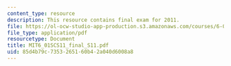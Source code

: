 ```yaml
---
content_type: resource
description: This resource contains final exam for 2011.
file: https://ol-ocw-studio-app-production.s3.amazonaws.com/courses/6-01sc-introduction-to-electrical-engineering-and-computer-science-i-spring-2011/85d4b79c7353265160b42a040d6008a8_MIT6_01SCS11_final_S11.pdf
file_type: application/pdf
resourcetype: Document
title: MIT6_01SCS11_final_S11.pdf
uid: 85d4b79c-7353-2651-60b4-2a040d6008a8
---
```

